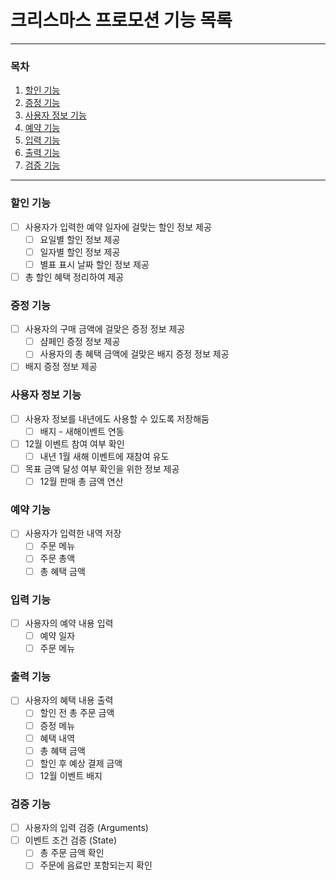 # 크리스마스 프로모션 기능 목록

---
### 목차
1. [할인 기능](#할인-기능)
2. [증정 기능](#할인-기능)
3. [사용자 정보 기능](#할인-기능)
4. [예약 기능](#할인-기능)
5. [입력 기능](#입력-기능)
6. [출력 기능](#출력-기능)
7. [검증 기능](#검증-기능)
---

### 할인 기능
- [ ] 사용자가 입력한 예약 일자에 걸맞는 할인 정보 제공
  - [ ] 요일별 할인 정보 제공
  - [ ] 일자별 할인 정보 제공
  - [ ] 별표 표시 날짜 할인 정보 제공
- [ ] 총 할인 혜택 정리하여 제공

### 증정 기능
- [ ] 사용자의 구매 금액에 걸맞은 증정 정보 제공
  - [ ] 샴페인 증정 정보 제공
  - [ ] 사용자의 총 혜택 금액에 걸맞은 배지 증정 정보 제공
- [ ] 배지 증정 정보 제공

### 사용자 정보 기능
- [ ] 사용자 정보를 내년에도 사용할 수 있도록 저장해둠
  - [ ] 배지 - 새해이벤트 연동
- [ ] 12월 이벤트 참여 여부 확인
  - [ ] 내년 1월 새해 이벤트에 재참여 유도
- [ ] 목표 금액 달성 여부 확인을 위한 정보 제공
  - [ ] 12월 판매 총 금액 연산

### 예약 기능
- [ ] 사용자가 입력한 내역 저장
  - [ ] 주문 메뉴
  - [ ] 주문 총액
  - [ ] 총 혜택 금액

### 입력 기능
- [ ] 사용자의 예약 내용 입력
  - [ ] 예약 일자
  - [ ] 주문 메뉴

### 출력 기능
- [ ] 사용자의 혜택 내용 출력
    - [ ] 할인 전 총 주문 금액
    - [ ] 증정 메뉴
    - [ ] 혜택 내역
    - [ ] 총 혜택 금액
    - [ ] 할인 후 예상 결제 금액
    - [ ] 12월 이벤트 배지

### 검증 기능
- [ ] 사용자의 입력 검증 (Arguments)
- [ ] 이벤트 조건 검증 (State)
    - [ ] 총 주문 금액 확인
    - [ ] 주문에 음료만 포함되는지 확인